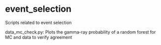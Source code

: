 # event_selection

Scripts related to event selection

data_mc_check.py: Plots the gamma-ray probability of a random forest for MC and data to verify agreement
